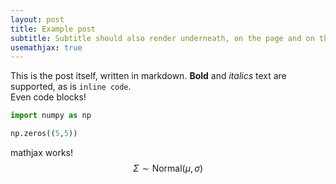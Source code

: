 ```yaml
---
layout: post
title: Example post
subtitle: Subtitle should also render underneath, on the page and on the article list
usemathjax: true
---
```


This is the post itself, written in markdown. **Bold** and *italics* text are supported, as is `inline code`.  
Even code blocks!
```python
import numpy as np

np.zeros((5,5))

```
mathjax works!  
$$\Sigma \sim \mathrm{Normal}\left(\mu, \sigma\right)$$